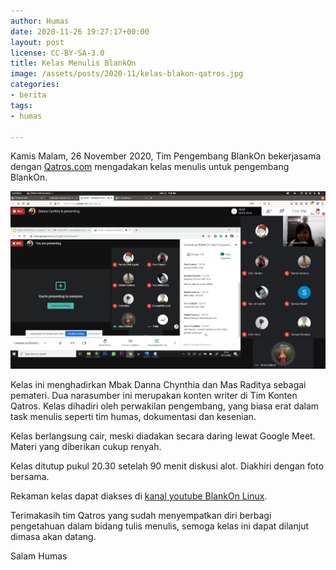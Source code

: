 ```yaml
---
author: Humas
date: 2020-11-26 19:27:17+00:00
layout: post
license: CC-BY-SA-3.0
title: Kelas Menulis BlankOn
image: /assets/posts/2020-11/kelas-blakon-qatros.jpg
categories:
- berita
tags:
- humas

---
```

Kamis Malam, 26 November 2020, Tim Pengembang BlankOn bekerjasama dengan [Qatros.com](https://qatros.com/) mengadakan kelas menulis untuk pengembang BlankOn.

<p align="center">   <img src="/assets/posts/2020-11/kelas-blakon-qatros.jpg"> </p>

Kelas ini menghadirkan Mbak Danna Chynthia dan Mas Raditya sebagai pemateri. Dua narasumber ini merupakan konten writer di Tim Konten Qatros. Kelas dihadiri oleh perwakilan pengembang, yang biasa erat dalam task menulis seperti tim humas, dokumentasi dan kesenian.

Kelas berlangsung cair, meski diadakan secara daring lewat Google Meet. Materi yang diberikan cukup renyah. 

Kelas ditutup pukul 20.30 setelah 90 menit diskusi alot. Diakhiri dengan foto bersama.

Rekaman kelas dapat diakses di [kanal youtube BlankOn Linux](https://www.youtube.com/watch?v=CcYWuSQ7PBI).

Terimakasih tim Qatros yang sudah menyempatkan diri berbagi pengetahuan dalam bidang tulis menulis, semoga kelas ini dapat dilanjut dimasa akan datang.

Salam
Humas